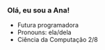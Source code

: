 ### Olá, eu sou a Ana!


- Futura programadora 
- Pronouns: ela/dela
- Ciência da Computação 2/8



